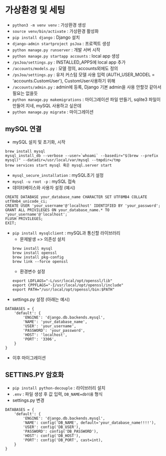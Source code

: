 # 가상환경 및 세팅
- `python3 -m venv venv` : 가상환경 생성
- `source venv/bin/activate` : 가상환경 활성화
- `pip install django` : Django 설치
- `django-admin startproject psJoa` : 프로젝트 생성
- `python manage.py runserver` : 개발 서버 시작
- `python manage.py startapp accounts` : local app 생성
- `/psJoa/settings.py` : INSTALLED_APPS에 local app 추가
- `/accounts/models.py` : 모델 정의, accounts외에도 정의
- `/psJoa/settings.py` : 유저 커스텀 모델 사용 입력 (AUTH_USER_MODEL = 'accounts.CustomUser'), CustomUser사용하기 위해
- `/accounts/admin.py` : admin에 등록, Django 기본 admin을 사용 안할것 같아서 필요는 없을듯
- `python manage.py makemigrations` : 마이그레이션 파일 만들기, sqlite3 파일이 만들어 지네, mySQL 사용하고 싶은데
- `python manage.py migrate` : 마이그레이션

## mySQL 연결
- mySQL 설치 및 초기화, 시작
```
brew install mysql
mysql_install_db --verbose --user=`whoami` --basedir="$(brew --prefix mysql)" --datadir=/usr/local/var/mysql --tmpdir=/tmp
brew services start mysql 혹은 mysql.server start
```
- `mysql_secure_installation` : mySQL초기 설정
- `mysql -u root -p` : mySQL 접속
- 데이터베이스와 사용자 설정 (예시)
```
CREATE DATABASE your_database_name CHARACTER SET UTF8MB4 COLLATE utf8mb4_unicode_ci;
CREATE USER 'your_username'@'localhost' IDENTIFIED BY 'your_password';
GRANT ALL PRIVILEGES ON your_database_name.* TO 'your_username'@'localhost';
FLUSH PRIVILEGES;
EXIT;
```
- `pip install mysqlclient` : mySQL과 통신할 라이브러리
    - 문제발생 => 의존성 설치
    ```
    brew install mysql
    brew install openssl
    brew install pkg-config
    brew link --force openssl
    ```
    - 환경변수 설정
    ```
    export LDFLAGS="-L/usr/local/opt/openssl/lib"
    export CPPFLAGS="-I/usr/local/opt/openssl/include"
    export PATH="/usr/local/opt/openssl/bin:$PATH"
    ```
- settings.py 설정 (아래는 예시)
```
DATABASES = {
    'default': {
        'ENGINE': 'django.db.backends.mysql',
        'NAME': 'your_database_name',
        'USER': 'your_username',
        'PASSWORD': 'your_password',
        'HOST': 'localhost',
        'PORT': '3306',
    }
}
```
- 이후 마이그레이션

## SETTINS.PY 암호화
- `pip install python-decouple` : 라이브러리 설치
- `.env` : 파일 생성 후 값 입력, `DB_NAME=db이름` 형식
- settings.py 변경
```
DATABASES = {
    'default': {
        'ENGINE': 'django.db.backends.mysql',
        'NAME': config('DB_NAME', default='your_database_name!!!!'),
        'USER': config('DB_USER'),
        'PASSWORD': config('DB_PASSWORD'),
        'HOST': config('DB_HOST'),
        'PORT': config('DB_PORT', cast=int),
    }
}
```